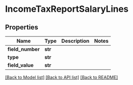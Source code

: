 # IncomeTaxReportSalaryLines

## Properties
Name | Type | Description | Notes
------------ | ------------- | ------------- | -------------
**field_number** | **str** |  | 
**type** | **str** |  | 
**field_value** | **str** |  | 

[[Back to Model list]](../README.md#documentation-for-models) [[Back to API list]](../README.md#documentation-for-api-endpoints) [[Back to README]](../README.md)


